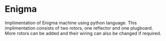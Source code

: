 # Enigma
Implimentation of Enigma machine using python language. This implimentation consists of two rotors, one reflector and one plugboard. More rotors can be added and their wiring can also be changed if required.

